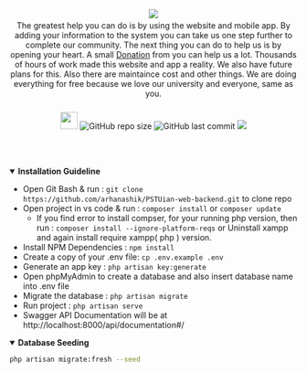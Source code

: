 <p align="center"> 
<img src="https://pstuian.com/images/pstuian_featured_photo.png"  />
</p>
<p style="margin-top:-10px;" align="center">The greatest help you can do is by using the website and mobile app. By adding your information to the system you can take us one step further to complete our community.
The next thing you can do to help us is by opening your heart. A small <a href="https://pstuian.com/donation.php">Donation</a> from you can help us a lot. Thousands of hours of work made this website and app a reality. We also have future plans for this. Also there are maintaince cost and other things. We are doing everything for free because we love our university and everyone, same as you.</p>
<p align="center">
<img src="https://media.giphy.com/media/iY8CRBdQXODJSCERIr/giphy.gif" width="30px" style="margin-top:10px;">
<img alt="GitHub repo size" src="https://img.shields.io/github/repo-size/arhanashik/PSTUian-web-backend">
<img alt="GitHub last commit" src="https://img.shields.io/github/last-commit/arhanashik/PSTUian-web-backend">
<img src="https://custom-icon-badges.demolab.com/badge/Larvel-11-860043?logo=laravel&logoColor=white" />
</p>

<br><br>

<details open>
<summary><b>Installation Guideline</b></summary>

-   Open Git Bash & run : `git clone https://github.com/arhanashik/PSTUian-web-backend.git` to clone repo
-   Open project in vs code & run : `composer install` or `composer update`
    -   If you find error to install compser, for your running php version, then run : `composer install --ignore-platform-reqs` or Uninstall xampp and again install require xampp( php ) version.
-   Install NPM Dependencies : `npm install`
-   Create a copy of your .env file: `cp .env.example .env`
-   Generate an app key : `php artisan key:generate`
-   Open phpMyAdmin to create a database and also insert database name into .env file
-   Migrate the database : `php artisan migrate`
-   Run project : `php artisan serve`
-   Swagger API Documentation will be at http://localhost:8000/api/documentation#/

</details>

<details open>
<summary><b>Database Seeding</b></summary>

```sh
php artisan migrate:fresh --seed
```

</details>

